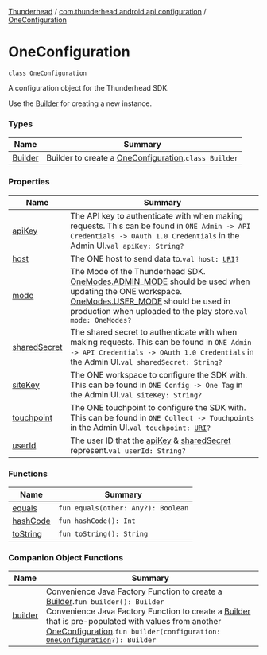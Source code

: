[Thunderhead](../../index.md) / [com.thunderhead.android.api.configuration](../index.md) / [OneConfiguration](./index.md)

# OneConfiguration

`class OneConfiguration`

A configuration object for the Thunderhead SDK.

Use the [Builder](-builder/index.md) for creating a new instance.

### Types

| Name | Summary |
|---|---|
| [Builder](-builder/index.md) | Builder to create a [OneConfiguration](./index.md).`class Builder` |

### Properties

| Name | Summary |
|---|---|
| [apiKey](api-key.md) | The API key to authenticate with when making requests. This can be found in `ONE Admin -> API Credentials -> OAuth 1.0 Credentials` in the Admin UI.`val apiKey: String?` |
| [host](host.md) | The ONE host to send data to.`val host: `[`URI`](https://whatever/java/net/URI.html)`?` |
| [mode](mode.md) | The Mode of the Thunderhead SDK. [OneModes.ADMIN_MODE](#) should be used when updating the ONE workspace. [OneModes.USER_MODE](#) should be used in production when uploaded to the play store.`val mode: OneModes?` |
| [sharedSecret](shared-secret.md) | The shared secret to authenticate with when making requests. This can be found in `ONE Admin -> API Credentials -> OAuth 1.0 Credentials` in the Admin UI.`val sharedSecret: String?` |
| [siteKey](site-key.md) | The ONE workspace to configure the SDK with. This can be found in `ONE Config -> One Tag` in the Admin UI.`val siteKey: String?` |
| [touchpoint](touchpoint.md) | The ONE touchpoint to configure the SDK with. This can be found in `ONE Collect -> Touchpoints` in the Admin UI.`val touchpoint: `[`URI`](https://whatever/java/net/URI.html)`?` |
| [userId](user-id.md) | The user ID that the [apiKey](api-key.md) &amp; [sharedSecret](shared-secret.md) represent.`val userId: String?` |

### Functions

| Name | Summary |
|---|---|
| [equals](equals.md) | `fun equals(other: Any?): Boolean` |
| [hashCode](hash-code.md) | `fun hashCode(): Int` |
| [toString](to-string.md) | `fun toString(): String` |

### Companion Object Functions

| Name | Summary |
|---|---|
| [builder](builder.md) | Convenience Java Factory Function to create a [Builder](-builder/index.md).`fun builder(): Builder`<br>Convenience Java Factory Function to create a [Builder](-builder/index.md) that is pre-populated with values from another [OneConfiguration](./index.md).`fun builder(configuration: `[`OneConfiguration`](./index.md)`?): Builder` |
